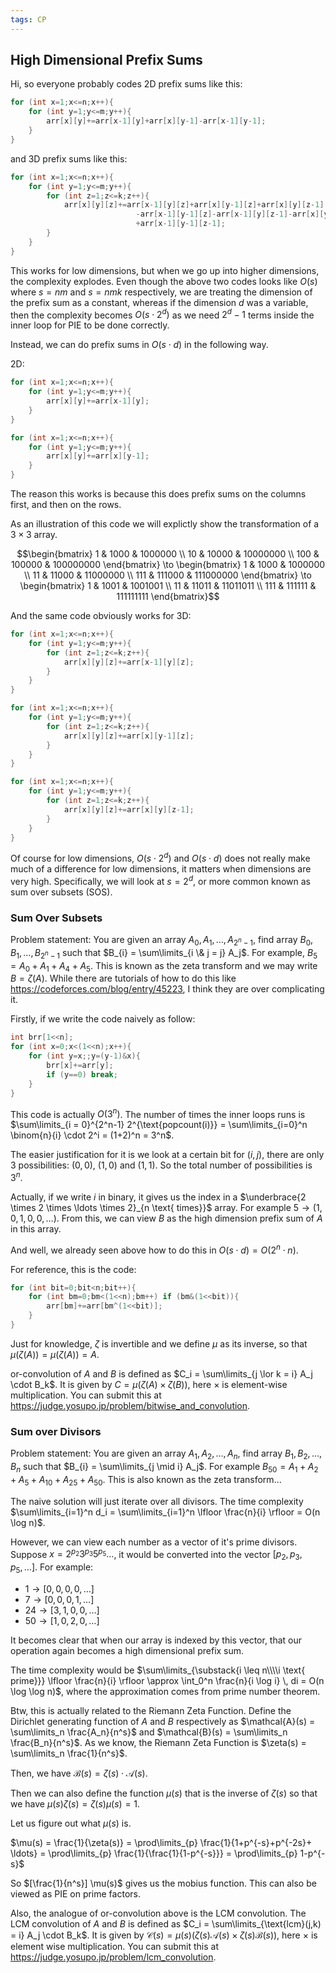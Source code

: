 ```yaml
---
tags: CP
---
```


## High Dimensional Prefix Sums

Hi, so everyone probably codes 2D prefix sums like this:

```c++
for (int x=1;x<=n;x++){
    for (int y=1;y<=m;y++){
		arr[x][y]+=arr[x-1][y]+arr[x][y-1]-arr[x-1][y-1];
    }
}
```

and 3D prefix sums like this:

```c++
for (int x=1;x<=n;x++){
    for (int y=1;y<=m;y++){
        for (int z=1;z<=k;z++){
			arr[x][y][z]+=arr[x-1][y][z]+arr[x][y-1][z]+arr[x][y][z-1]
                			-arr[x-1][y-1][z]-arr[x-1][y][z-1]-arr[x][y-1][z-1]
                			+arr[x-1][y-1][z-1];
        }
    }
}
```

This works for low dimensions, but when we go up into higher dimensions, the complexity explodes. Even though the above two codes looks like $O(s)$ where $s=nm$ and $s=nmk$ respectively, we are treating the dimension of the prefix sum as a constant, whereas if the dimension $d$ was a variable, then the complexity becomes $O(s \cdot 2^d)$ as we need $2^d-1$ terms inside the inner loop for PIE to be done correctly.

Instead, we can do prefix sums in $O(s \cdot d)$ in the following way.

2D:

```c++
for (int x=1;x<=n;x++){
    for (int y=1;y<=m;y++){
		arr[x][y]+=arr[x-1][y];
    }
}

for (int x=1;x<=n;x++){
    for (int y=1;y<=m;y++){
		arr[x][y]+=arr[x][y-1];
    }
}
```

The reason this works is because this does prefix sums on the columns first, and then on the rows.

As an illustration of this code we will explictly show the transformation of a $3 \times 3$ array.

$$\begin{bmatrix} 1 & 1000 & 1000000 \\ 10 & 10000 & 10000000 \\ 100 & 100000 & 100000000 \end{bmatrix} \to \begin{bmatrix} 1 & 1000 & 1000000 \\ 11 & 11000 & 11000000 \\ 111 & 111000 & 111000000 \end{bmatrix} \to \begin{bmatrix} 1 & 1001 & 1001001 \\ 11 & 11011 & 11011011 \\ 111 & 111111 & 111111111 \end{bmatrix}$$

And the same code obviously works for 3D:

```c++
for (int x=1;x<=n;x++){
    for (int y=1;y<=m;y++){
        for (int z=1;z<=k;z++){
			arr[x][y][z]+=arr[x-1][y][z];
        }
    }
}

for (int x=1;x<=n;x++){
    for (int y=1;y<=m;y++){
        for (int z=1;z<=k;z++){
			arr[x][y][z]+=arr[x][y-1][z];
        }
    }
}

for (int x=1;x<=n;x++){
    for (int y=1;y<=m;y++){
        for (int z=1;z<=k;z++){
			arr[x][y][z]+=arr[x][y][z-1];
        }
    }
}
```

Of course for low dimensions, $O(s \cdot 2^d)$ and $O(s \cdot d)$ does not really make much of a difference for low dimensions, it matters when dimensions are very high. Specifically, we will look at $s = 2^d$, or more common known as sum over subsets (SOS).

### Sum Over Subsets

Problem statement: You are given an array $A_0, A_1, \ldots, A_{2^n-1}$, find array $B_0, B_1, \ldots, B_{2^n-1}$ such that $B_{i} = \sum\limits_{i \& j = j} A_j$. For example, $B_5 = A_0 + A_1 + A_4 + A_5$. This is known as the zeta transform and we may write $B = \zeta(A)$. While there are tutorials of how to do this like <https://codeforces.com/blog/entry/45223>, I think they are over complicating it.

Firstly, if we write the code naively as follow:
````c++
int brr[1<<n];
for (int x=0;x<(1<<n);x++){
    for (int y=x;;y=(y-1)&x){
        brr[x]+=arr[y];
        if (y==0) break;
    }
}
````

This code is actually $O(3^n)$. The number of times the inner loops runs is $\sum\limits_{i = 0}^{2^n-1} 2^{\text{popcount(i)}} = \sum\limits_{i=0}^n \binom{n}{i} \cdot 2^i = (1+2)^n = 3^n$.

The easier justification for it is we look at a certain bit for $(i,j)$, there are only $3$ possibilities: $(0,0)$, $(1,0)$ and $(1,1)$. So the total number of possibilities is $3^n$.

Actually, if we write $i$ in binary, it gives us the index in a $\underbrace{2 \times 2 \times \ldots \times 2}_{n \text{ times}}$ array. For example $5 \to (1,0,1,0,0,\ldots)$. From this, we can view $B$ as the high dimension prefix sum of $A$ in this array.

And well, we already seen above how to do this in $O(s \cdot d) = O(2^n \cdot n)$.

For reference, this is the code:

```c++
for (int bit=0;bit<n;bit++){
    for (int bm=0;bm<(1<<n);bm++) if (bm&(1<<bit)){
        arr[bm]+=arr[bm^(1<<bit)];
    }
}
```

Just for knowledge, $\zeta$ is invertible and we define $\mu$ as its inverse, so that $\mu(\zeta(A)) = \mu(\zeta(A)) = A$.

or-convolution of $A$ and $B$ is defined as $C_i = \sum\limits_{j \lor k = i} A_j \cdot B_k$. It is given by $C = \mu(\zeta(A) \times  \zeta(B))$, here $\times$ is element-wise multiplication. You can submit this at <https://judge.yosupo.jp/problem/bitwise_and_convolution>.

### Sum over Divisors

Problem statement: You are given an array $A_1, A_2, \ldots, A_n$, find array $B_1, B_2, \ldots, B_n$ such that $B_{i} = \sum\limits_{j \mid i} A_j$. For example $B_{50} = A_1 + A_2 + A_5 + A_{10} + A_{25} + A_{50}$. This is also known as the zeta transform... 

The naive solution will just iterate over all divisors. The time complexity $\sum\limits_{i=1}^n d_i = \sum\limits_{i=1}^n \lfloor \frac{n}{i} \rfloor  = O(n \log n)$.

However, we can view each number as a vector of it's prime divisors. Suppose $x = 2^{p_2} 3^{p_3} 5^{p_5} \ldots$, it would be converted into the vector $[p_2,p_3,p_5,\ldots]$. For example:

- $1 \to [0,0,0,0,\ldots]$
- $7 \to [0,0,0,1,\ldots]$
- $24 \to [3,1,0,0,\ldots]$
- $50 \to [1,0,2,0,\ldots]$

It becomes clear that when our array is indexed by this vector, that our operation again becomes a high dimensional prefix sum.

The time complexity would be $\sum\limits_{\substack{i \leq n\\\\i \text{ prime}}} \lfloor \frac{n}{i} \rfloor  \approx \int_0^n \frac{n}{i \log i} \, di = O(n \log \log n)$, where the approximation comes from prime number theorem.

Btw, this is actually related to the Riemann Zeta Function. Define the Dirichlet generating function of $A$ and $B$ respectively as $\mathcal{A}(s) = \sum\limits_n \frac{A_n}{n^s}$ and $\mathcal{B}(s) = \sum\limits_n \frac{B_n}{n^s}$. As we know, the Riemann Zeta Function is $\zeta(s) = \sum\limits_n \frac{1}{n^s}$.

Then, we have $\mathcal B (s) = \zeta(s) \cdot \mathcal A (s)$.

Then we can also define the function $\mu(s)$ that is the inverse of $\zeta(s)$ so that we have $\mu(s) \zeta(s) = \zeta(s) \mu(s) = 1$.

Let us figure out what $\mu(s)$ is.

$\mu(s) = \frac{1}{\zeta(s)} = \prod\limits_{p} \frac{1}{1+p^{-s}+p^{-2s}+ \ldots} = \prod\limits_{p} \frac{1}{\frac{1}{1-p^{-s}}} = \prod\limits_{p} 1-p^{-s}$

So $[\frac{1}{n^s}] \mu(s)$ gives us the mobius function. This can also be viewed as PIE on prime factors.

Also, the analogue of or-convolution above is the LCM convolution. The LCM convolution of $A$ and $B$ is defined as $C_i = \sum\limits_{\text{lcm}(j,k) = i} A_j \cdot B_k$. It is given by $\mathcal{C}(s) = \mu(s) (\zeta(s) \mathcal A(s) \times  \zeta(s) \mathcal B(s))$, here $\times$ is element wise multiplication. You can submit this at <https://judge.yosupo.jp/problem/lcm_convolution>.
